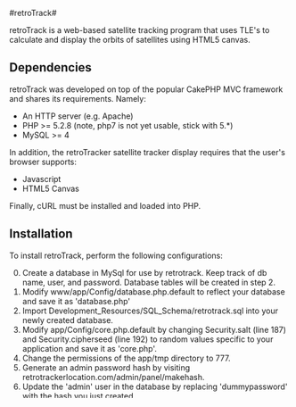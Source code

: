 #retroTrack#

retroTrack is a web-based satellite tracking program that uses TLE's to calculate and display the orbits of satellites using HTML5 canvas.

Dependencies
------------
retroTrack was developed on top of the popular CakePHP MVC framework and shares its requirements. Namely:
* An HTTP server (e.g. Apache)
* PHP >= 5.2.8  (note, php7 is not yet usable, stick with 5.*)
* MySQL >= 4

In addition, the retroTracker satellite tracker display requires that the user's browser supports:
* Javascript
* HTML5 Canvas

Finally, cURL must be installed and loaded into PHP.

Installation
------------
To install retroTrack, perform the following configurations:

0. Create a database in MySql for use by retrotrack.  Keep track of db name, user, and password.  Database tables will be created in step 2.
1. Modify www/app/Config/database.php.default to reflect your database and save it as 'database.php'
2. Import Development_Resources/SQL_Schema/retrotrack.sql into your newly created database.
3. Modify app/Config/core.php.default by changing Security.salt (line 187) and Security.cipherseed (line 192) to random values specific to your application and save it as 'core.php'.
4. Change the permissions of the app/tmp directory to 777.
5. Generate an admin password hash by visiting retrotrackerlocation.com/admin/panel/makehash.
6. Update the 'admin' user in the database by replacing 'dummypassword' with the hash you just created.

### Installing retroTrack to a directory
If you want to install retroTrack to a directory (or use Apache's Alias feature), you must add a rewrite base for the directory to three .htaccess files. These files are:
* /path/to/retroTrack/.htaccess
* /path/to/retroTrack/app/.htaccess
* /path/to/retroTrack/app/webroot/.htaccess

So, for example, if retroTrack were setup at mysite.com/retrotrack/ webroot/.htaccess would look like:
```
<IfModule mod_rewrite.c>
    RewriteEngine On
	RewriteBase /retrotrack/
    RewriteCond %{REQUEST_FILENAME} !-d
    RewriteCond %{REQUEST_FILENAME} !-f
    RewriteRule ^(.*)$ index.php [QSA,L]
</IfModule>
```

To configure Apache to run retroTrack from a directory, simply setup an alias and enable FollowSymLinks (important) for that directory. For example, if you want retroTrack to appear at /tools/retrotrack, your default virtual host may look like:
```
<VirtualHost *:80>
    DocumentRoot /var/www
    DirectoryIndex index.html index.php
    
    # Setup directory aliases
    Alias /tools/retrotrack /var/other_apps/retroTrack/www/app/webroot
    <Directory /var/other_apps/retroTrack/www/app/webroot>
	Options FollowSymLinks
	AllowOverride ALL
    </Directory>
</VirtualHost>
```
This is preferred to just copying retroTrack to a directory of /var/www because it only allows access to the app/webroot folder. 

Using retroTrack
----------------
After retroTrack has been installed, you can access the administration panel at retrotrackerlocation.com/admin using the 'admin' user with the password you created in step 5 above. From the administration panel you can:
* Manually update TLE's
* Manage visible satellites
* Manage satellite groups
* Manage ground stations
* Configure appearance of satellite tracker
* Generate static, client-side, versions of satellite trackers

### Modifying retroTrack
If you wish to modify retroTrack tracker display page, remember to also update the static version template in app/Vendor/static_template/index.html.

### CRON Updates
retroTracks's TLE source can be updated by using a standard CRON tab. To make use of this feature, simply set up a CRON tab to call:

```
/path/to/retroTrack/app/Console/cake TleUpdate update
```

Credits
-------
The retroTrack satellite tracker relies heavily on [John A. Magliacane's javascript port](https://bitbucket.org/andrewtwest/orbtrak) of [Predict](http://www.qsl.net/kd2bd/predict.html).

